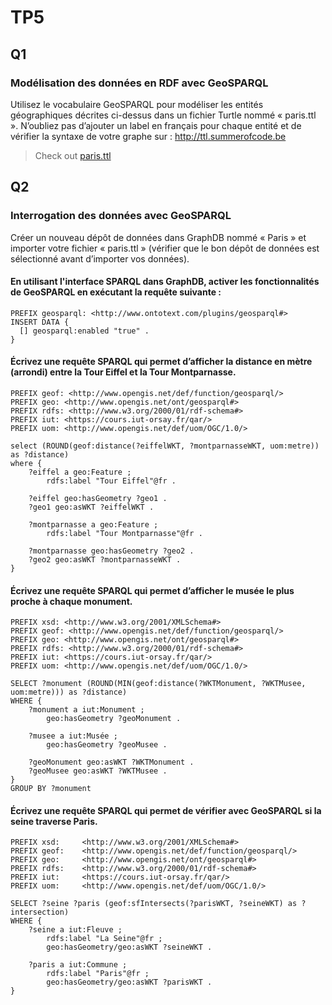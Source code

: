 # TP5

## Q1

### Modélisation des données en RDF avec GeoSPARQL

Utilisez le vocabulaire GeoSPARQL pour modéliser les entités géographiques
décrites ci-dessus dans un fichier Turtle nommé « paris.ttl ». N’oubliez pas
d’ajouter un label en français pour chaque entité et de vérifier la syntaxe de
votre graphe sur : http://ttl.summerofcode.be

> Check out [paris.ttl](./paris.ttl)

## Q2

### Interrogation des données avec GeoSPARQL

Créer un nouveau dépôt de données dans GraphDB nommé « Paris » et importer
votre fichier « paris.ttl » (vérifier que le bon dépôt de données est sélectionné
avant d’importer vos données).

#### En utilisant l'interface SPARQL dans GraphDB, activer les fonctionnalités de GeoSPARQL en exécutant la requête suivante :

```sparql
PREFIX geosparql: <http://www.ontotext.com/plugins/geosparql#>
INSERT DATA {
  [] geosparql:enabled "true" .
}
```

#### Écrivez une requête SPARQL qui permet d’afficher la distance en mètre (arrondi) entre la Tour Eiffel et la Tour Montparnasse.

```sparql
PREFIX geof: <http://www.opengis.net/def/function/geosparql/>
PREFIX geo: <http://www.opengis.net/ont/geosparql#>
PREFIX rdfs: <http://www.w3.org/2000/01/rdf-schema#>
PREFIX iut: <https://cours.iut-orsay.fr/qar/>
PREFIX uom: <http://www.opengis.net/def/uom/OGC/1.0/>

select (ROUND(geof:distance(?eiffelWKT, ?montparnasseWKT, uom:metre)) as ?distance)
where {
    ?eiffel a geo:Feature ;
    	rdfs:label "Tour Eiffel"@fr .
    
    ?eiffel geo:hasGeometry ?geo1 .
    ?geo1 geo:asWKT ?eiffelWKT .
    
    ?montparnasse a geo:Feature ;
    	rdfs:label "Tour Montparnasse"@fr .
    
    ?montparnasse geo:hasGeometry ?geo2 .
    ?geo2 geo:asWKT ?montparnasseWKT .
}
```

#### Écrivez une requête SPARQL qui permet d’afficher le musée le plus proche à chaque monument.

```sparql
PREFIX xsd: <http://www.w3.org/2001/XMLSchema#>
PREFIX geof: <http://www.opengis.net/def/function/geosparql/>
PREFIX geo: <http://www.opengis.net/ont/geosparql#>
PREFIX rdfs: <http://www.w3.org/2000/01/rdf-schema#>
PREFIX iut: <https://cours.iut-orsay.fr/qar/>
PREFIX uom: <http://www.opengis.net/def/uom/OGC/1.0/>

SELECT ?monument (ROUND(MIN(geof:distance(?WKTMonument, ?WKTMusee, uom:metre))) as ?distance)
WHERE {
    ?monument a iut:Monument ;
    	geo:hasGeometry ?geoMonument .
    
    ?musee a iut:Musée ;
    	geo:hasGeometry ?geoMusee .
    
    ?geoMonument geo:asWKT ?WKTMonument .
    ?geoMusee geo:asWKT ?WKTMusee .
}
GROUP BY ?monument
```

#### Écrivez une requête SPARQL qui permet de vérifier avec GeoSPARQL si la seine traverse Paris.

```sparql
PREFIX xsd: 	<http://www.w3.org/2001/XMLSchema#>
PREFIX geof: 	<http://www.opengis.net/def/function/geosparql/>
PREFIX geo: 	<http://www.opengis.net/ont/geosparql#>
PREFIX rdfs: 	<http://www.w3.org/2000/01/rdf-schema#>
PREFIX iut: 	<https://cours.iut-orsay.fr/qar/>
PREFIX uom: 	<http://www.opengis.net/def/uom/OGC/1.0/>

SELECT ?seine ?paris (geof:sfIntersects(?parisWKT, ?seineWKT) as ?intersection)
WHERE {
    ?seine a iut:Fleuve ;
    	rdfs:label "La Seine"@fr ;
    	geo:hasGeometry/geo:asWKT ?seineWKT .
    
    ?paris a iut:Commune ;
    	rdfs:label "Paris"@fr ;
    	geo:hasGeometry/geo:asWKT ?parisWKT .
}
```
